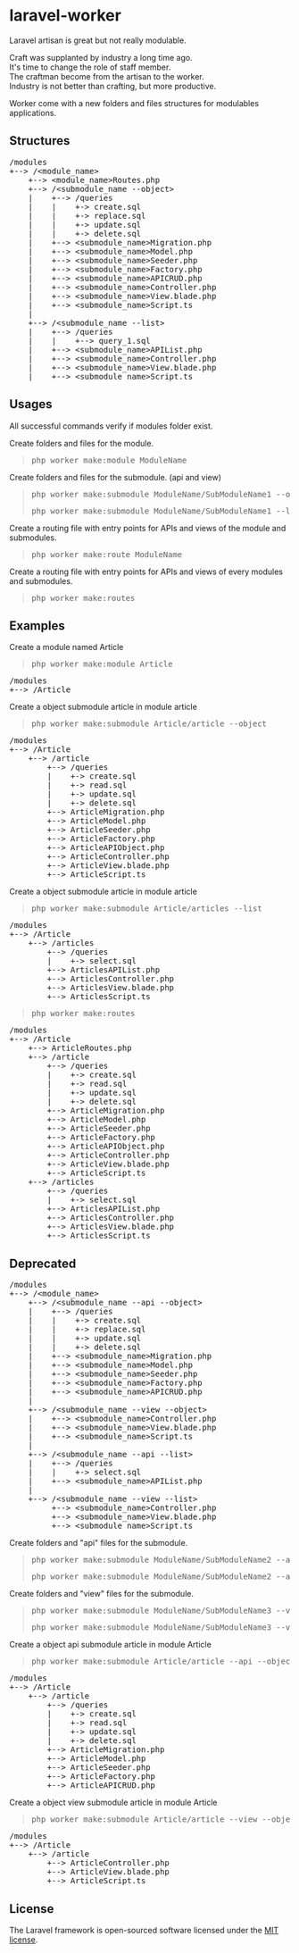 # laravel-worker

Laravel artisan is great but not really modulable.

Craft was supplanted by industry a long time ago.\
It's time to change the role of staff member.\
The craftman become from the artisan to the worker.\
Industry is not better than crafting, but more productive.

Worker come with a new folders and files structures for modulables applications.

## Structures

<pre>
/modules
+--> /&lt;module_name&gt;
    +--> &lt;module_name&gt;Routes.php
    +--> /&lt;submodule_name --object&gt;
    |    +--> /queries
    |    |    +-> create.sql
    |    |    +-> replace.sql
    |    |    +-> update.sql
    |    |    +-> delete.sql
    |    +--> &lt;submodule_name&gt;Migration.php
    |    +--> &lt;submodule_name&gt;Model.php
    |    +--> &lt;submodule_name&gt;Seeder.php
    |    +--> &lt;submodule_name&gt;Factory.php
    |    +--> &lt;submodule_name&gt;APICRUD.php
    |    +--> &lt;submodule_name&gt;Controller.php
    |    +--> &lt;submodule_name&gt;View.blade.php
    |    +--> &lt;submodule_name&gt;Script.ts
    |
    +--> /&lt;submodule_name --list&gt;
    |    +--> /queries
    |    |    +--> query_1.sql
    |    +--> &lt;submodule_name&gt;APIList.php
    |    +--> &lt;submodule_name&gt;Controller.php
    |    +--> &lt;submodule_name&gt;View.blade.php
    |    +--> &lt;submodule_name&gt;Script.ts
</pre>

## Usages

All successful commands verify if modules folder exist.

Create folders and files for the module.
> <pre>php worker make:module ModuleName</pre>

Create folders and files for the submodule. (api and view)
> <pre>php worker make:submodule ModuleName/SubModuleName1 --object</pre>
> <pre>php worker make:submodule ModuleName/SubModuleName1 --list</pre>

Create a routing file with entry points for APIs and views of the module and submodules.
> <pre>php worker make:route ModuleName</pre>

Create a routing file with entry points for APIs and views of every modules and submodules.
> <pre>php worker make:routes</pre>

## Examples

Create a module named Article
> <pre>php worker make:module Article</pre>
<pre>
/modules
+--> /Article
</pre>

Create a object submodule article in module article
> <pre>php worker make:submodule Article/article --object</pre>
<pre>
/modules
+--> /Article
    +--> /article
        +--> /queries
        |    +-> create.sql
        |    +-> read.sql
        |    +-> update.sql
        |    +-> delete.sql
        +--> ArticleMigration.php
        +--> ArticleModel.php
        +--> ArticleSeeder.php
        +--> ArticleFactory.php
        +--> ArticleAPIObject.php
        +--> ArticleController.php
        +--> ArticleView.blade.php
        +--> ArticleScript.ts
</pre>

Create a object submodule article in module article
> <pre>php worker make:submodule Article/articles --list</pre>
<pre>
/modules
+--> /Article
    +--> /articles
        +--> /queries
        |    +-> select.sql
        +--> ArticlesAPIList.php
        +--> ArticlesController.php
        +--> ArticlesView.blade.php
        +--> ArticlesScript.ts
</pre>

> <pre>php worker make:routes</pre>
<pre>
/modules
+--> /Article
    +--> ArticleRoutes.php
    +--> /article
        +--> /queries
        |    +-> create.sql
        |    +-> read.sql
        |    +-> update.sql
        |    +-> delete.sql
        +--> ArticleMigration.php
        +--> ArticleModel.php
        +--> ArticleSeeder.php
        +--> ArticleFactory.php
        +--> ArticleAPIObject.php
        +--> ArticleController.php
        +--> ArticleView.blade.php
        +--> ArticleScript.ts
    +--> /articles
        +--> /queries
        |    +-> select.sql
        +--> ArticlesAPIList.php
        +--> ArticlesController.php
        +--> ArticlesView.blade.php
        +--> ArticlesScript.ts
</pre>

## Deprecated

<pre>
/modules
+--> /&lt;module_name&gt;
    +--> /&lt;submodule_name --api --object&gt;
    |    +--> /queries
    |    |    +-> create.sql
    |    |    +-> replace.sql
    |    |    +-> update.sql
    |    |    +-> delete.sql
    |    +--> &lt;submodule_name&gt;Migration.php
    |    +--> &lt;submodule_name&gt;Model.php
    |    +--> &lt;submodule_name&gt;Seeder.php
    |    +--> &lt;submodule_name&gt;Factory.php
    |    +--> &lt;submodule_name&gt;APICRUD.php
    |
    +--> /&lt;submodule_name --view --object&gt;
    |    +--> &lt;submodule_name&gt;Controller.php
    |    +--> &lt;submodule_name&gt;View.blade.php
    |    +--> &lt;submodule_name&gt;Script.ts
    |
    +--> /&lt;submodule_name --api --list&gt;
    |    +--> /queries
    |    |    +-> select.sql
    |    +--> &lt;submodule_name&gt;APIList.php
    |
    +--> /&lt;submodule_name --view --list&gt;
         +--> &lt;submodule_name&gt;Controller.php
         +--> &lt;submodule_name&gt;View.blade.php
         +--> &lt;submodule_name&gt;Script.ts
</pre>

Create folders and "api" files for the submodule.
> <pre>php worker make:submodule ModuleName/SubModuleName2 --api --object</pre>
> <pre>php worker make:submodule ModuleName/SubModuleName2 --api --list</pre>

Create folders and "view" files for the submodule.
> <pre>php worker make:submodule ModuleName/SubModuleName3 --view --object</pre>
> <pre>php worker make:submodule ModuleName/SubModuleName3 --view --list</pre>

Create a object api submodule article in module Article
> <pre>php worker make:submodule Article/article --api --object</pre>
<pre>
/modules
+--> /Article
    +--> /article
        +--> /queries
        |    +-> create.sql
        |    +-> read.sql
        |    +-> update.sql
        |    +-> delete.sql
        +--> ArticleMigration.php
        +--> ArticleModel.php
        +--> ArticleSeeder.php
        +--> ArticleFactory.php
        +--> ArticleAPICRUD.php
</pre>

Create a object view submodule article in module Article
> <pre>php worker make:submodule Article/article --view --object</pre>
<pre>
/modules
+--> /Article
    +--> /article
        +--> ArticleController.php
        +--> ArticleView.blade.php
        +--> ArticleScript.ts
</pre>

## License

The Laravel framework is open-sourced software licensed under the [MIT license](https://opensource.org/licenses/MIT).
